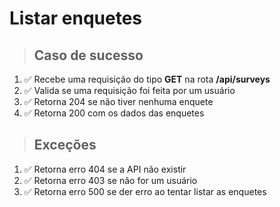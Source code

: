 # Listar enquetes

> ## Caso de sucesso

1. ✅ Recebe uma requisição do tipo **GET** na rota **/api/surveys**
2. ✅ Valida se uma requisição foi feita por um usuário
3. ✅ Retorna 204 se não tiver nenhuma enquete
4. ✅ Retorna 200 com os dados das enquetes

> ## Exceções

1. ✅ Retorna erro 404 se a API não existir
2. ✅ Retorna erro 403 se não for um usuário
3. ✅ Retorna erro 500 se der erro ao tentar listar as enquetes